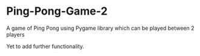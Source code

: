 # Ping-Pong-Game-2
A game of Ping Pong using Pygame library which can be played between 2 players


Yet to add further functionality.

